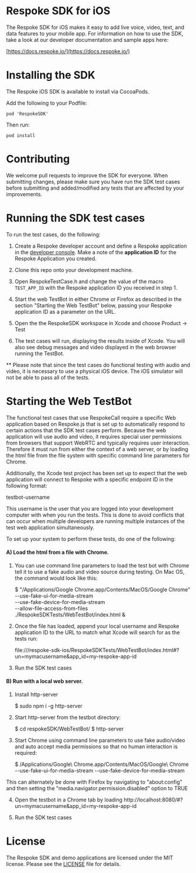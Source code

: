Respoke SDK for iOS
================================

The Respoke SDK for iOS makes it easy to add live voice, video, text, and data features to your mobile app. For information on how to use the SDK, take a look at our developer documentation and sample apps here:

[https://docs.respoke.io/](https://docs.respoke.io/)

Installing the SDK
=============

The Respoke iOS SDK is available to install via CocoaPods.

Add the following to your Podfile:

    pod 'RespokeSDK'


Then run:

    pod install

Contributing
============

We welcome pull requests to improve the SDK for everyone. When submitting changes, please make sure you have run the SDK test cases before submitting and added/modified any tests that are affected by your improvements.

Running the SDK test cases
==========================

To run the test cases, do the following:

1) Create a Respoke developer account and define a Respoke application in the [developer console](https://portal.respoke.io/#/signup). Make a note of the **application ID** for the Respoke Application you created.

2) Clone this repo onto your development machine.

3) Open RespokeTestCase.h and change the value of the macro `TEST_APP_ID` with the Respoke application ID you received in step 1.

4) Start the web TestBot in either Chrome or Firefox as described in the section "Starting the Web TestBot" below, passing your Respoke application ID as a parameter on the URL.

5) Open the the RespokeSDK workspace in Xcode and choose Product -> Test

6) The test cases will run, displaying the results inside of Xcode. You will also see debug messages and video displayed in the web browser running the TestBot.

** Please note that since the test cases do functional testing with audio and video, it is necessary to use a physical iOS device. The iOS simulator will not be able to pass all of the tests.

Starting the Web TestBot
========================

The functional test cases that use RespokeCall require a specific Web application based on Respoke.js that is set up to automatically respond to certain actions that the SDK test cases perform. Because the web application will use audio and video, it requires special user permissions from browsers that support WebRTC and typically requires user interaction. Therefore it must run from either the context of a web server, or by loading the html file from the file system with specific command line parameters for Chrome. 

Additionally, the Xcode test project has been set up to expect that the web application will connect to Respoke with a specific endpoint ID in the following format:

testbot-username

This username is the user that you are logged into your development computer with when you run the tests. This is done to avoid conflicts that can occur when multiple developers are running multiple instances of the test web application simultaneously. 

To set up your system to perform these tests, do one of the following:

#### A) Load the html from a file with Chrome.


1) You can use command line parameters to load the test bot with Chrome tell it to use a fake audio and video source during testing. On Mac OS, the command would look like this:

    $ "/Applications/Google Chrome.app/Contents/MacOS/Google Chrome" \
    --use-fake-ui-for-media-stream \
    --use-fake-device-for-media-stream \
    --allow-file-access-from-files \
    ./RespokeSDKTests/WebTestBot/index.html &

2) Once the file has loaded, append your local username and Respoke application ID to the URL to match what Xcode will search for as the tests run:

    file:///respoke-sdk-ios/RespokeSDKTests/WebTestBot/index.html#?un=mymacusername&app_id=my-respoke-app-id

3) Run the SDK test cases



#### B) Run with a local web server.


1) Install http-server

    $ sudo npm i -g http-server

2) Start http-server from the testbot directory:

    $ cd respokeSDK/WebTestBot/
    $ http-server

3) Start Chrome using command line parameters to use fake audio/video and auto accept media permissions so that no human interaction is required:

    $ /Applications/Google\ Chrome.app/Contents/MacOS/Google\ Chrome --use-fake-ui-for-media-stream --use-fake-device-for-media-stream

This can alternately be done with Firefox by navigating to "about:config" and then setting the "media.navigator.permission.disabled" option to TRUE

4) Open the testbot in a Chrome tab by loading http://localhost:8080/#?un=mymacusername&app_id=my-respoke-app-id

5) Run the SDK test cases


License
=======

The Respoke SDK and demo applications are licensed under the MIT license. Please see the [LICENSE](LICENSE) file for details.
